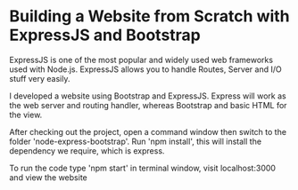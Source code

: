 # Building a Website from Scratch with ExpressJS and Bootstrap

ExpressJS is one of the most popular and widely used web frameworks used with Node.js. ExpressJS allows you to handle Routes, Server and I/O stuff very easily.

I developed a website using Bootstrap and ExpressJS. Express will work as the web server and routing handler, whereas Bootstrap and basic HTML for the view.

After checking out the project, open a command window then switch to the folder 'node-express-bootstrap'. Run 'npm install', this will install the dependency we require, which is express.

To run the code type 'npm start' in terminal window, visit localhost:3000 and view the website
